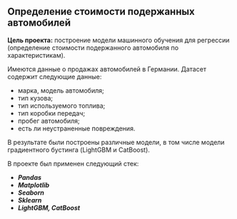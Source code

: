 ## Определение стоимости подержанных автомобилей
**Цель проекта:** построение модели машинного обучения для регрессии (определение стоимости подержанного автомобиля по характеристикам).

Имеются данные о продажах автомобилей в Германии. Датасет содержит следующие данные:

- марка, модель автомобиля;
- тип кузова;
- тип используемого топлива;
- тип коробки передач;
- пробег автомобиля;
- есть ли неустраненные повреждения.

В результате были построены различные модели, в том числе модели градиентного бустинга (LightGBM и CatBoost).

В проекте был применен следующий стек:

- ***Pandas***
- ***Matplotlib***
- ***Seaborn***
- ***Sklearn***
- ***LightGBM, CatBoost***

